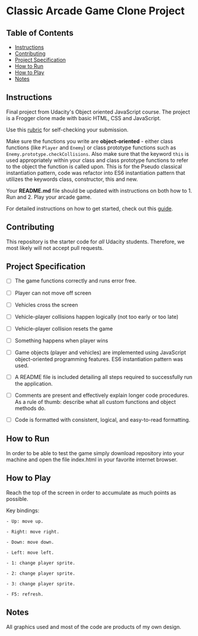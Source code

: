 # Classic Arcade Game Clone Project

## Table of Contents

- [Instructions](#instructions)
- [Contributing](#contributing)
- [Project Specification](#project-specification)
- [How to Run](#how-to-run)
- [How to Play](#how-to-play)
- [Notes](#notes)

## Instructions

Final project from Udacity's Object oriented JavaScript course. The project is a Frogger clone made with basic HTML, CSS and JavaScript.

Use this [rubric](https://review.udacity.com/#!/rubrics/15/view) for self-checking your submission.

Make sure the functions you write are **object-oriented** - either class functions (like `Player` and `Enemy`) or class prototype functions such as `Enemy.prototype.checkCollisions`. Also make sure that the keyword `this` is used appropriately within your class and class prototype functions to refer to the object the function is called upon. This is for the Pseudo classical instantiation pattern, code was refactor into ES6 instantiation pattern that utilizes the keywords class, constructor, this and new. 

Your **README.md** file should be updated with instructions on both how to 1. Run and 2. Play your arcade game.

For detailed instructions on how to get started, check out this [guide](https://docs.google.com/document/d/1v01aScPjSWCCWQLIpFqvg3-vXLH2e8_SZQKC8jNO0Dc/pub?embedded=true).

## Contributing

This repository is the starter code for _all_ Udacity students. Therefore, we most likely will not accept pull requests.

## Project Specification

- [ ] The game functions correctly and runs error free.

- [ ] Player can not move off screen

- [ ] Vehicles cross the screen

- [ ] Vehicle-player collisions happen logically (not too early or too late)

- [ ] Vehicle-player collision resets the game

- [ ] Something happens when player wins

- [ ] Game objects (player and vehicles) are implemented using JavaScript object-oriented programming features. ES6 instantiation pattern was used.

- [ ] A README file is included detailing all steps required to successfully run the application.

- [ ] Comments are present and effectively explain longer code procedures. As a rule of thumb: describe what all custom functions and object methods do.

- [ ] Code is formatted with consistent, logical, and easy-to-read formatting.

## How to Run

In order to be able to test the game simply download repository into your machine and open the file index.html in your favorite internet browser.

## How to Play

Reach the top of the screen in order to accumulate as much points as possible.

Key bindings:

    - Up: move up.

    - Right: move right.

    - Down: move down.

    - Left: move left.

    - 1: change player sprite.

    - 2: change player sprite.

    - 3: change player sprite.

    - F5: refresh.

## Notes

All graphics used and most of the code are products of my own design.